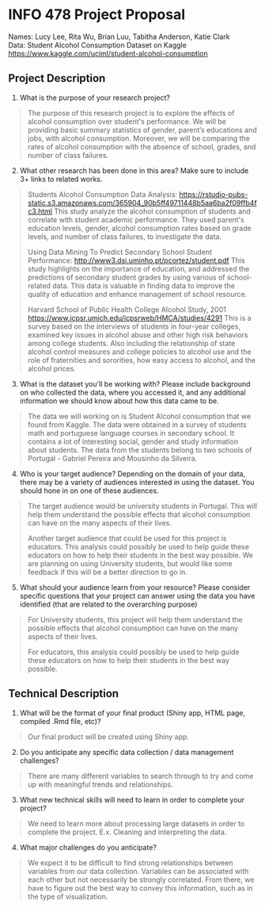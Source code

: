 # INFO 478 Project Proposal
Names: Lucy Lee, Rita Wu, Brian Luu, Tabitha Anderson, Katie Clark <br/>
Data: Student Alcohol Consumption Dataset on Kaggle https://www.kaggle.com/uciml/student-alcohol-consumption

## Project Description
1. What is the purpose of your research project?
> The purpose of this research project is to explore the effects of alcohol consumption over student's performance. We will be providing basic summary statistics of gender, parent’s educations and jobs, with alcohol consumption. Moreover, we will be comparing the rates of alcohol consumption with the absence of school, grades, and number of class failures. 

2. What other research has been done in this area? Make sure to include 3+ links to related works.
> Students Alcohol Consumption Data Analysis: https://rstudio-pubs-static.s3.amazonaws.com/365904_90b5ff49711448b5aa6ba2f09ffb4fc3.html
This study analyze the alcohol consumption of students and correlate with student academic performance. They used parent's education levels, gender, alcohol consumption rates based on grade levels, and number of class failures, to investigate the data.
>
> Using Data Mining To Predict Secondary School Student Performance: http://www3.dsi.uminho.pt/pcortez/student.pdf
This study highlights on the importance of education, and addressed the predictions of secondary student grades by using various of school-related data. This data is valuable in finding data to improve the quality of education and enhance management of school resource. 
>
> Harvard School of Public Health College Alcohol Study, 2001 https://www.icpsr.umich.edu/icpsrweb/HMCA/studies/4291 
This is a survey based on the interviews of students in four-year colleges, examined key issues in alcohol abuse and other high risk behaviors among college students. Also including the relationship of state alcohol control measures and college policies to alcohol use and the role of fraternities and sororities, how easy access to alcohol, and the alcohol prices.


3. What is the dataset you'll be working with?  Please include background on who collected the data, where you accessed it, and any additional information we should know about how this data came to be.
> The data we will working on is Student Alcohol consumption that we found from Kaggle. The data were obtained in a survey of students math and portuguese language courses in secondary school. It contains a lot of interesting social, gender and study information about students. The data from the students belong to two schools of Portugal - Gabriel Pereira and Mousinho da Silveira.

4. Who is your target audience?  Depending on the domain of your data, there may be a variety of audiences interested in using the dataset. You should hone in on one of these audiences.
> The target audience would be university students in Portugal. This will help them understand the possible effects that alcohol consumption can have on the many aspects of their lives. 
>
> Another target audience that could be used for this project is educators. This analysis could possibly be used to help guide these educators on how to help their students in the best way possible. We are planning on using University students, but would like some feedback if this will be a better direction to go in.

5. What should your audience learn from your resource? Please consider specific questions that your project can answer using the data you have identified (that are related to the overarching purpose)
> For University students, this project will help them understand the possible effects that alcohol consumption can have on the many aspects of their lives. 
>
> For educators, this analysis could possibly be used to help guide these educators on how to help their students in the best way possible. 

## Technical Description
1. What will be the format of your final product (Shiny app, HTML page, compiled .Rmd file, etc)?
> Our final product will be created using Shiny app.

2. Do you anticipate any specific data collection / data management challenges?
> There are many different variables to search through to try and come up with meaningful trends and relationships.

3. What new technical skills will need to learn in order to complete your project?
> We need to learn more about processing large datasets in order to complete the project. E.x. Cleaning and interpreting the data.

4. What major challenges do you anticipate? 
> We expect it to be difficult to find strong relationships between variables from our data collection. Variables can be associated with each other but not necessarily be strongly correlated. From there, we have to figure out the best way to convey this information, such as in the type of visualization.
